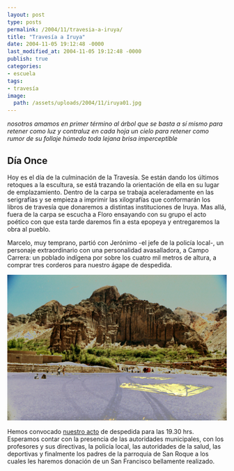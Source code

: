 ```yaml
---
layout: post
type: posts
permalink: /2004/11/travesia-a-iruya/
title: "Travesía a Iruya"
date: 2004-11-05 19:12:48 -0000
last_modified_at: 2004-11-05 19:12:48 -0000
publish: true
categories:
- escuela
tags:
- travesía
image:
  path: /assets/uploads/2004/11/iruya01.jpg
---
```

_nosotros amamos en primer término al árbol que se basta a sí mismo para retener como luz y contraluz en cada hoja un cielo para retener como rumor de su follaje húmedo toda lejana brisa imperceptible_

## Día Once

Hoy es el día de la culminación de la Travesía. Se están dando los últimos retoques a la escultura, se está trazando la orientación de ella en su lugar de emplazamiento. Dentro de la carpa se trabaja aceleradamente en las serigrafías y se empieza a imprimir las xilografías que conformarán los libros de travesía que donaremos a distintas instituciones de Iruya. Mas allá, fuera de la carpa se escucha a Floro ensayando con su grupo el acto poético con que esta tarde daremos fin a esta epopeya y entregaremos la obra al pueblo.

Marcelo, muy temprano, partió con Jerónimo -el jefe de la policía local-, un personaje extraordinario con una personalidad avasalladora, a Campo Carrera: un poblado indígena por sobre los cuatro mil metros de altura, a comprar tres corderos para nuestro ágape de despedida.

![la explanada](/assets/uploads/2004/11/iruya02.jpg)

Hemos convocado [nuestro acto](http://www.ead.pucv.cl/2004/album-de-iruya) de despedida para las 19.30 hrs. Esperamos contar con la presencia de las autoridades municipales, con los profesores y sus directivas, la policía local, las autoridades de la salud, las deportivas y finalmente los padres de la parroquia de San Roque a los cuales les haremos donación de un San Francisco bellamente realizado.
